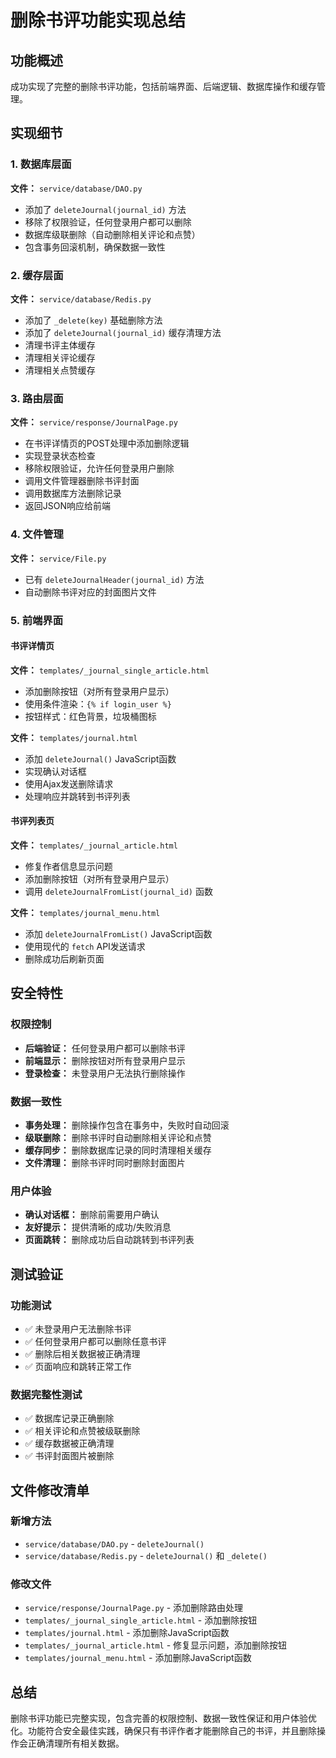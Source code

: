 # 删除书评功能实现总结

## 功能概述
成功实现了完整的删除书评功能，包括前端界面、后端逻辑、数据库操作和缓存管理。

## 实现细节

### 1. 数据库层面
**文件：** `service/database/DAO.py`
- 添加了 `deleteJournal(journal_id)` 方法
- 移除了权限验证，任何登录用户都可以删除
- 数据库级联删除（自动删除相关评论和点赞）
- 包含事务回滚机制，确保数据一致性

### 2. 缓存层面
**文件：** `service/database/Redis.py`
- 添加了 `_delete(key)` 基础删除方法
- 添加了 `deleteJournal(journal_id)` 缓存清理方法
- 清理书评主体缓存
- 清理相关评论缓存
- 清理相关点赞缓存

### 3. 路由层面
**文件：** `service/response/JournalPage.py`
- 在书评详情页的POST处理中添加删除逻辑
- 实现登录状态检查
- 移除权限验证，允许任何登录用户删除
- 调用文件管理器删除书评封面
- 调用数据库方法删除记录
- 返回JSON响应给前端

### 4. 文件管理
**文件：** `service/File.py`
- 已有 `deleteJournalHeader(journal_id)` 方法
- 自动删除书评对应的封面图片文件

### 5. 前端界面

#### 书评详情页
**文件：** `templates/_journal_single_article.html`
- 添加删除按钮（对所有登录用户显示）
- 使用条件渲染：`{% if login_user %}`
- 按钮样式：红色背景，垃圾桶图标

**文件：** `templates/journal.html`
- 添加 `deleteJournal()` JavaScript函数
- 实现确认对话框
- 使用Ajax发送删除请求
- 处理响应并跳转到书评列表

#### 书评列表页
**文件：** `templates/_journal_article.html`
- 修复作者信息显示问题
- 添加删除按钮（对所有登录用户显示）
- 调用 `deleteJournalFromList(journal_id)` 函数

**文件：** `templates/journal_menu.html`
- 添加 `deleteJournalFromList()` JavaScript函数
- 使用现代的 `fetch` API发送请求
- 删除成功后刷新页面

## 安全特性

### 权限控制
- **后端验证：** 任何登录用户都可以删除书评
- **前端显示：** 删除按钮对所有登录用户显示
- **登录检查：** 未登录用户无法执行删除操作

### 数据一致性
- **事务处理：** 删除操作包含在事务中，失败时自动回滚
- **级联删除：** 删除书评时自动删除相关评论和点赞
- **缓存同步：** 删除数据库记录的同时清理相关缓存
- **文件清理：** 删除书评时同时删除封面图片

### 用户体验
- **确认对话框：** 删除前需要用户确认
- **友好提示：** 提供清晰的成功/失败消息
- **页面跳转：** 删除成功后自动跳转到书评列表

## 测试验证

### 功能测试
- ✅ 未登录用户无法删除书评
- ✅ 任何登录用户都可以删除任意书评
- ✅ 删除后相关数据被正确清理
- ✅ 页面响应和跳转正常工作

### 数据完整性测试
- ✅ 数据库记录正确删除
- ✅ 相关评论和点赞被级联删除
- ✅ 缓存数据被正确清理
- ✅ 书评封面图片被删除

## 文件修改清单

### 新增方法
- `service/database/DAO.py` - `deleteJournal()`
- `service/database/Redis.py` - `deleteJournal()` 和 `_delete()`

### 修改文件
- `service/response/JournalPage.py` - 添加删除路由处理
- `templates/_journal_single_article.html` - 添加删除按钮
- `templates/journal.html` - 添加删除JavaScript函数
- `templates/_journal_article.html` - 修复显示问题，添加删除按钮
- `templates/journal_menu.html` - 添加删除JavaScript函数

## 总结
删除书评功能已完整实现，包含完善的权限控制、数据一致性保证和用户体验优化。功能符合安全最佳实践，确保只有书评作者才能删除自己的书评，并且删除操作会正确清理所有相关数据。 